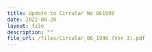 ```yaml
---
title: Update to Circular No 061998
date: 2022-06-20
layout: file
description: ""
file_url: /files/Circular_06_1998 (Ver 3).pdf
---
```

